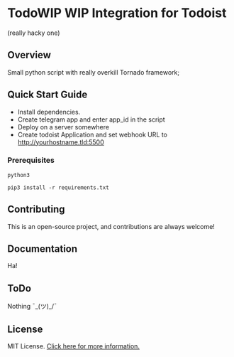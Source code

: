 # TodoWIP WIP Integration for Todoist

(really hacky one) 

## Overview

Small python script with really overkill Tornado framework;

## Quick Start Guide

* Install dependencies.
* Create telegram app and enter app_id in the script
* Deploy on a server somewhere
* Create todoist Application and set webhook URL to http://yourhostname.tld:5500

### Prerequisites
```
python3
```
```
pip3 install -r requirements.txt
```

## Contributing

This is an open-source project, and contributions are always welcome!

## Documentation

Ha!

## ToDo

Nothing ¯\_(ツ)_/¯ 


## License

MIT License. [Click here for more information.](LICENSE.md)
